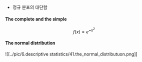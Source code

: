 - 정규 분포의 대단함

#### The complete and the simple
$$f(x) = e^{-x^2}$$

#### The normal distribution
![[../pic/6.descriptive statistics/41.the_normal_distributuon.png]]
